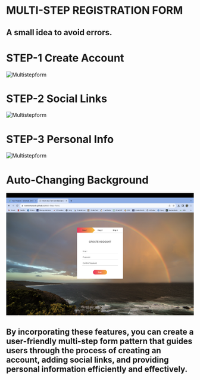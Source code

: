 
# MULTI-STEP REGISTRATION FORM
## A small idea to avoid errors.
# STEP-1 Create Account
![Multistepform](https://github.com/Navneetanavie/Multi-Step-Form/blob/40eef0d888b2826da2ecc4dd318830c916329e49/Screenshot%202023-08-23%20at%201.51.53%20AM.png)
# STEP-2 Social Links
![Multistepform](https://github.com/Navneetanavie/Multi-Step-Form/blob/40eef0d888b2826da2ecc4dd318830c916329e49/Screenshot%202023-08-23%20at%201.52.01%20AM.png)
# STEP-3 Personal Info
![Multistepform](https://github.com/Navneetanavie/Multi-Step-Form/blob/40eef0d888b2826da2ecc4dd318830c916329e49/Screenshot%202023-08-23%20at%201.52.22%20AM.png)
# Auto-Changing Background
![Multistepform](https://github.com/Navneetanavie/Multi-Step-Form/blob/40eef0d888b2826da2ecc4dd318830c916329e49/Screenshot%202023-08-23%20at%201.50.04%20AM.png)
## By incorporating these features, you can create a user-friendly multi-step form pattern that guides users through the process of creating an account, adding social links, and providing personal information efficiently and effectively.

